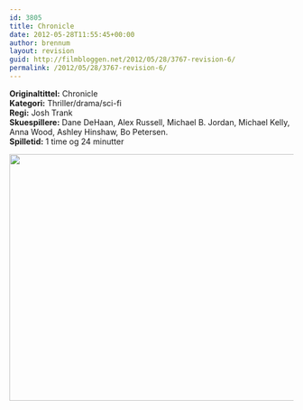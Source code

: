 ```yaml
---
id: 3805
title: Chronicle
date: 2012-05-28T11:55:45+00:00
author: brennum
layout: revision
guid: http://filmbloggen.net/2012/05/28/3767-revision-6/
permalink: /2012/05/28/3767-revision-6/
---
```

**Originaltittel:** Chronicle  
**Kategori:** Thriller/drama/sci-fi  
**Regi:** Josh Trank  
**Skuespillere:** Dane DeHaan, Alex Russell, Michael B. Jordan, Michael Kelly, Anna Wood, Ashley Hinshaw, Bo Petersen.  
**Spilletid:** 1 time og 24 minutter

<a href="http://filmbloggen.net/?attachment_id=3800" rel="attachment wp-att-3800"><img class="alignnone size-large wp-image-3800" src="http://filmbloggen.net/wp-content/uploads//2012/05/Chronicle11-620x438.jpg" alt="" width="620" height="438" /></a>

&nbsp;